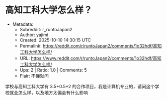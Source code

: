 # 高知工科大学怎么样？

- Metadata:
  - Subreddit: r_runtoJapan2
  - Author: yajimi
  - Created: 2025-10-10 14:30:15 UTC
  - Permalink: https://reddit.com/r/runtoJapan2/comments/1o32hdf/高知工科大学怎么样/
  - URL: https://www.reddit.com/r/runtoJapan2/comments/1o32hdf/高知工科大学怎么样/
  - Ups: 2 | Ratio: 1.0 | Comments: 5
  - Flair: 不懂就问


学校与高知工科大学有 3.5+0.5+2
的合作项目，我是计算机专业的，请问这个学校就业怎么样，以及地方太偏会有什么影响

